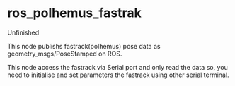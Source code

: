 ros_polhemus_fastrak
====================
Unfinished

This node publishs fastrack(polhemus) pose data as geometry_msgs/PoseStamped on ROS.

This node access the fastrack via Serial port and only read the data
so, you need to initialise and set parameters the fastrack using other serial terminal.
